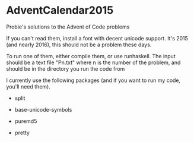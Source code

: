 # AdventCalendar2015
Probie's solutions to the Advent of Code problems

If you can't read them, install a font with decent unicode support.
It's 2015 (and nearly 2016), this should not be a problem these days.

To run one of them, either compile them, or use runhaskell. The input
should be a text file "Pn.txt" where n is the number of the problem,
and should be in the directory you run the code from

I currently use the following packages (and if you want to run my code,
you'll need them).

- split

- base-unicode-symbols

- puremd5

- pretty